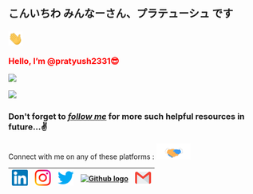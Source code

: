 ## こんいちわ みんなーさん、プラテューシュ です

### <img src="https://github.com/pratyush2331/pratyush2331/blob/main/assets/Hi.gif" width="29px"> <p style="color:red;">Hello, I’m @pratyush2331😎</p>

![](https://komarev.com/ghpvc/?username=pratyush2331&style=plastic)

<img src="https://github-readme-stats-sigma-five.vercel.app/api?username=pratyush2331&bg_color=30,e96443,904e95&title_color=fff&text_color=fff&icon_color=79ff97&count_private=true&show_icons=true" />
<!---- 💞️ I’m looking to collaborate on ...
- 📫 How to reach me ...--->

### Don't forget to *[follow me]* for more such helpful resources in future...✌️

<span>Connect with me on any of these platforms :
<img src="https://github.com/pratyush2331/pratyush2331/blob/main/assets/Handshake.gif" height="32px">
</span>



| [<img src="https://github.com/pratyush2331/pratyush2331/blob/main/assets/Linkedin.svg" alt="Linkedin Logo" width="32">](https://www.linkedin.com/in/pratyush2331/) | [<img src="https://github.com/pratyush2331/pratyush2331/blob/main/assets/Instagram.svg" alt="instagram logo" width="32">](https://www.instagram.com/pratyush2331/) | [<img src="https://github.com/pratyush2331/pratyush2331/blob/main/assets/Twitter.svg" alt="Twitter Logo" width="32">](https://twitter.com/pratyush2331/) | [<img src="https://cdn0.iconfinder.com/data/icons/shift-logotypes/32/Github-512.png" alt="Github logo" width="34">](https://github.com/pratyush2331) | [<img src="https://github.com/pratyush2331/pratyush2331/blob/main/assets/Gmail.svg" alt="Gmail logo" height="32">](mailto:pratyush2331@gmail.com)
|:---:|:---:|:---:|:---:|:---:|





[GitHub]: <https://github.com/pratyush2331/>
[follow me]: <https://github.com/pratyush2331/>
